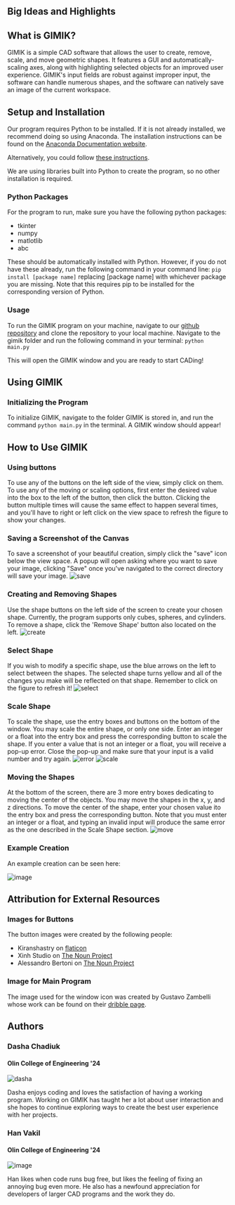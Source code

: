 ## Big Ideas and Highlights

## What is GIMIK?
GIMIK is a simple CAD software that allows the user to create, remove, scale, and move geometric shapes. It features a GUI and automatically-scaling axes, along with highlighting selected objects for an improved user experience. GIMIK's input fields are robust against improper input, the software can handle numerous shapes, and the software can natively save an image of the current workspace.

## Setup and Installation
Our program requires Python to be installed. If it is not already installed, we recommend doing so using Anaconda. The installation instructions can be found on the [Anaconda Documentation website](https://docs.anaconda.com/anaconda/install/).

Alternatively, you could follow [these instructions](https://realpython.com/installing-python/#how-to-install-python-on-linux).

We are using libraries built into Python to create the program, so no other installation is required.

### Python Packages
For the program to run, make sure you have the following python packages:
- tkinter
- numpy
- matlotlib 
- abc 

These should be automatically installed with Python. However, if you do not have these already, run the following command in your command line:
`pip install [package name]` replacing [package name] with whichever package you are missing. Note that this requires pip to be installed for the corresponding version of Python. 

### Usage
To run the GIMIK program on your machine, navigate to our [github repository](https://github.com/olincollege/gimik) and clone the repository to your local machine. Navigate to the gimik folder and run the following command in your terminal: 
`python main.py`

This will open the GIMIK window and you are ready to start CADing! 

## Using GIMIK

### Initializing the Program
To initialize GIMIK, navigate to the folder GIMIK is stored in, and run the command `python main.py` in the terminal. A GIMIK window should appear!

## How to Use GIMIK

### Using buttons
To use any of the buttons on the left side of the view, simply click on them. To use any of the moving or scaling options, first enter the desired value into the box to the left of the button, then click the button. Clicking the button multiple times will cause the same effect to happen several times, and you'll have to right or left click on the view space to refresh the figure to show your changes.

### Saving a Screenshot of the Canvas
To save a screenshot of your beautiful creation, simply click the "save" icon below the view space. A popup will open asking where you want to save your image, clicking "Save" once you've navigated to the correct directory will save your image.
![save](Images/save.gif)

### Creating and Removing Shapes
Use the shape buttons on the left side of the screen to create your chosen shape. Currently, the program supports only cubes, spheres, and cylinders. To remove a shape, click the 'Remove Shape' button also located on the left. 
![create](Images/create_remove_shapes.gif)

### Select Shape
If you wish to modify a specific shape, use the blue arrows on the left to select between the shapes. The selected shape turns yellow and all of the changes you make will be reflected on that shape. Remember to click on the figure to refresh it!
![select](Images/select_shape.gif)

### Scale Shape
To scale the shape, use the entry boxes and buttons on the bottom of the window. You may scale the entire shape, or only one side. Enter an integer or a float into the entry box and press the corresponding button to scale the shape. If you enter a value that is not an integer or a float, you will receive a pop-up error. Close the pop-up and make sure that your input is a valid number and try again.
![error](Images/error.gif)
![scale](Images/scale_side.gif)

### Moving the Shapes
At the bottom of the screen, there are 3 more entry boxes dedicating to moving the center of the objects. You may move the shapes in the x, y, and z directions. To move the center of the shape, enter your chosen value ito the entry box and press the corresponding button. Note that you must enter an integer or a float, and typing an invalid input will produce the same error as the one described in the Scale Shape section. 
![move](Images/move_shapes.gif)

### Example Creation
An example creation can be seen here:

![image](Images/example_creation.png)


## Attribution for External Resources

### Images for Buttons
The button images were created by the following people:
- Kiranshastry on [flaticon](https://www.flaticon.com/authors/kiranshastry)
- Xinh Studio on [The Noun Project](https://thenounproject.com/xinhstudio/)
- Alessandro Bertoni on [The Noun Project](https://thenounproject.com/ilbret/)

### Image for Main Program
The image used for the window icon was created by Gustavo Zambelli whose work can be found on their [dribble page](https://dribbble.com/zamax).

## Authors

### Dasha Chadiuk
#### Olin College of Engineering '24
![dasha](Images/dasha.jpg)

Dasha enjoys coding and loves the satisfaction of having a working program. Working on GIMIK has taught her a lot about user interaction and she hopes to continue exploring ways  to create the best user experience with her projects.

### Han Vakil
#### Olin College of Engineering '24

![image](Images/Han_2.PNG)

Han likes when code runs bug free, but likes the feeling of fixing an annoying bug even more. He also has a newfound appreciation for developers of larger CAD programs and the work they do.
